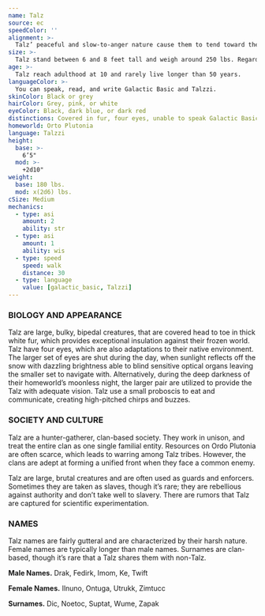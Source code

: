 ```yaml
---
name: Talz
source: ec
speedColor: ''
alignment: >-
  Talz’ peaceful and slow-to-anger nature cause them to tend toward the light side, though there are exceptions.
size: >-
  Talz stand between 6 and 8 feet tall and weigh around 250 lbs. Regardless of your position in that range, your size is Medium.
age: >-
  Talz reach adulthood at 10 and rarely live longer than 50 years.
languageColor: >-
  You can speak, read, and write Galactic Basic and Talzzi. 
skinColor: Black or grey
hairColor: Grey, pink, or white
eyeColor: Black, dark blue, or dark red
distinctions: Covered in fur, four eyes, unable to speak Galactic Basic
homeworld: Orto Plutonia
language: Talzzi
height:
  base: >-
    6’5"
  mod: >-
    +2d10"
weight:
  base: 180 lbs.
  mod: x(2d6) lbs.
cSize: Medium
mechanics:
  - type: asi
    amount: 2
    ability: str
  - type: asi
    amount: 1
    ability: wis
  - type: speed
    speed: walk
    distance: 30
  - type: language
    value: [galactic_basic, Talzzi]
---
```

### BIOLOGY AND APPEARANCE
Talz are large, bulky, bipedal creatures, that are covered head to toe in thick white fur, which provides exceptional insulation against their frozen world. Talz have four eyes, which are also adaptations to their native environment. The larger set of eyes are shut during the day, when sunlight reflects off the snow with dazzling brightness able to blind sensitive optical organs leaving the smaller set to navigate with. Alternatively, during the deep darkness of their homeworld’s moonless night, the larger pair are utilized to provide the Talz with adequate vision. Talz use a small proboscis to eat and communicate, creating high-pitched chirps and buzzes.

### SOCIETY AND CULTURE
Talz are a hunter-gatherer, clan-based society. They work in unison, and treat the entire clan as one single familial entity. Resources on Ordo Plutonia are often scarce, which leads to warring among Talz tribes. However, the clans are adept at forming a unified front when they face a common enemy.

Talz are large, brutal creatures and are often used as guards and enforcers. Sometimes they are taken as slaves, though it’s rare; they are rebellious against authority and don’t take well to slavery. There are rumors that Talz are captured for scientific experimentation.

### NAMES
Talz names are fairly gutteral and are characterized by their harsh nature. Female names are typically longer than male names. Surnames are clan-based, though it’s rare that a Talz shares them with non-Talz.

__Male Names.__ Drak, Fedirk, Imom, Ke, Twift

__Female Names.__ Ilnuno, Ontuga, Utrukk, Zimtucc

__Surnames.__ Dic, Noetoc, Suptat, Wume, Zapak



    
